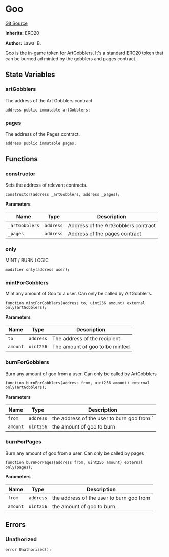 # Goo
[Git Source](https://github.com/Utilitycoder/artgobbler-dub/blob/3c22f2fc754088c788fa1c2d53754e6ba88dfed3/src/Goo.sol)

**Inherits:**
ERC20

**Author:**
Lawal B.

Goo is the in-game token for ArtGobblers. It's a standard ERC20
token that can be burned ad minted by the gobblers and pages contract.


## State Variables
### artGobblers
The address of the Art Gobblers contract


```solidity
address public immutable artGobblers;
```


### pages
The address of the Pages contract.


```solidity
address public immutable pages;
```


## Functions
### constructor

Sets the address of relevant contracts.


```solidity
constructor(address _artGobblers, address _pages);
```
**Parameters**

|Name|Type|Description|
|----|----|-----------|
|`_artGobblers`|`address`|Address of the ArtGobblers contract|
|`_pages`|`address`|Address of the pages contract|


### only

MINT / BURN LOGIC


```solidity
modifier only(address user);
```

### mintForGobblers

Mint any amount of Goo to a user. Can only be called by ArtGobblers.


```solidity
function mintForGobblers(address to, uint256 amount) external only(artGobblers);
```
**Parameters**

|Name|Type|Description|
|----|----|-----------|
|`to`|`address`|The address of the recipient|
|`amount`|`uint256`|The amount of goo to be minted|


### burnForGobblers

Burn any amount of goo from a user. Can only be called by ArtGobblers


```solidity
function burnForGobblers(address from, uint256 amount) external only(artGobblers);
```
**Parameters**

|Name|Type|Description|
|----|----|-----------|
|`from`|`address`|the address of the user to burn goo from.`|
|`amount`|`uint256`|the amount of goo to burn|


### burnForPages

Burn any amount of goo from a user. Can only be called by pages


```solidity
function burnForPages(address from, uint256 amount) external only(pages);
```
**Parameters**

|Name|Type|Description|
|----|----|-----------|
|`from`|`address`|the address of the user to burn goo from|
|`amount`|`uint256`|the amount of goo to burn.|


## Errors
### Unathorized

```solidity
error Unathorized();
```

